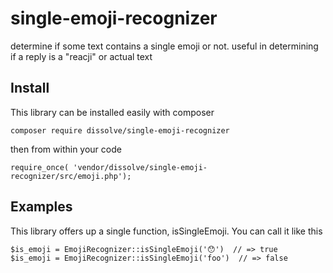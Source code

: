 # single-emoji-recognizer
determine if some text contains a single emoji or not.  useful in determining if a reply is a "reacji" or actual text


## Install

This library can be installed easily with composer
```
composer require dissolve/single-emoji-recognizer
```

then from within your code
```
require_once( 'vendor/dissolve/single-emoji-recognizer/src/emoji.php');
```


## Examples

This library offers up a single function, isSingleEmoji.  You can call it like this

```
$is_emoji = EmojiRecognizer::isSingleEmoji('😯')  // => true
$is_emoji = EmojiRecognizer::isSingleEmoji('foo')  // => false
```
